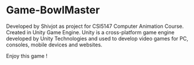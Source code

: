 # Game-BowlMaster
Developed by Shivjot as project for CSI5147 Computer Animation Course. Created in Unity Game Engine. Unity is a cross-platform game engine developed by Unity Technologies and used to develop video games for PC, consoles, mobile devices and websites.

Enjoy this game ! 
